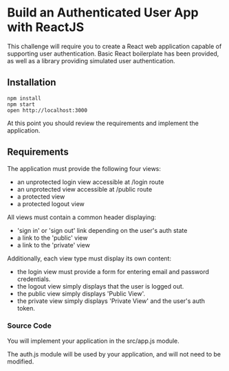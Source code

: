 Build an Authenticated User App with ReactJS
============================================

This challenge will require you to create a React web application 
capable of supporting user authentication.  Basic React boilerplate
has been provided, as well as a library providing simulated user
authentication.

## Installation

```
npm install
npm start
open http://localhost:3000
```

At this point you should review the requirements and implement the
application.

## Requirements

The application must provide the following four views:
* an unprotected login view accessible at /login route
* an unprotected view accessible at /public route
* a protected view
* a protected logout view 

All views must contain a common header displaying:
* 'sign in' or 'sign out' link depending on the user's auth state
* a link to the 'public' view
* a link to the 'private' view

Additionally, each view type must display its own content:
* the login view must provide a form for entering email and password credentials.
* the logout view simply displays that the user is logged out.
* the public view simply displays 'Public View'.
* the private view simply displays 'Private View' and the user's auth token.

### Source Code

You will implement your application in the src/app.js module.

The auth.js module will be used by your application, and will not need 
to be modified.
